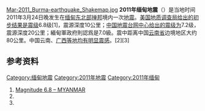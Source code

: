[Mar-2011_Burma-earthquake_Shakemap.jpg](https://zh.wikipedia.org/wiki/File:Mar-2011_Burma-earthquake_Shakemap.jpg "fig:Mar-2011_Burma-earthquake_Shakemap.jpg") **2011年缅甸地震**（）是当地时间2011年3月24日晚发生在[缅甸东北部](https://zh.wikipedia.org/wiki/缅甸 "wikilink")[掸邦](../Page/掸邦.md "wikilink")境内一次[地震](../Page/地震.md "wikilink")。[美国地质调查局给出的初步结果是震级](https://zh.wikipedia.org/wiki/美国地质调查局 "wikilink")6.8级\[1\]，震源深度10公里；[中国地震台网中心给出的震级为](https://zh.wikipedia.org/wiki/中国地震台网中心 "wikilink")7.2级，震源深度20公里；緬甸軍政府則認爲是7.0級。震中距离中国[云南省](../Page/云南省.md "wikilink")边境地区大约80公里。中国云南、[广西等地均有明显震感](https://zh.wikipedia.org/wiki/广西 "wikilink")。\[2\]\[3\]

## 参考资料

[Category:缅甸地震](https://zh.wikipedia.org/wiki/Category:缅甸地震 "wikilink") [Category:2011年地震](https://zh.wikipedia.org/wiki/Category:2011年地震 "wikilink") [Category:2011年缅甸](https://zh.wikipedia.org/wiki/Category:2011年缅甸 "wikilink")

1.  [Magnitude 6.8 – MYANMAR](http://earthquake.usgs.gov/earthquakes/recenteqsww/Quakes/usc0002aes.php)
2.
3.